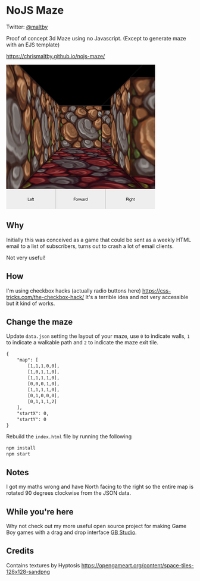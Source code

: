 # NoJS Maze

Twitter: [@maltby](https://www.twitter.com/maltby) 

Proof of concept 3d Maze using no Javascript. (Except to generate maze with an EJS template)

https://chrismaltby.github.io/nojs-maze/

![Game Preview](img/preview.png)

## Why

Initially this was conceived as a game that could be sent as a weekly HTML email to a list of subscribers, turns out to crash a lot of email clients.

Not very useful!

## How

I'm using checkbox hacks (actually radio buttons here) https://css-tricks.com/the-checkbox-hack/ It's a terrible idea and not very accessible but it kind of works.

## Change the maze

Update `data.json` setting the layout of your maze, use `0` to indicate walls, `1` to indicate a walkable path and `2` to indicate the maze exit tile.

```
{
    "map": [
        [1,1,1,0,0],
        [1,0,1,1,0],
        [1,1,1,1,0],
        [0,0,0,1,0],
        [1,1,1,1,0],
        [0,1,0,0,0],
        [0,1,1,1,2]
    ],
    "startX": 0,
    "startY": 0
}
```

Rebuild the `index.html` file by running the following

```
npm install
npm start
```

## Notes

I got my maths wrong and have North facing to the right so the entire map is rotated 90 degrees clockwise from the JSON data.

## While you're here

Why not check out my more useful open source project for making Game Boy games with a drag and drop interface [GB Studio](https://www.gbstudio.dev).

## Credits

Contains textures by Hyptosis https://opengameart.org/content/space-tiles-128x128-sandpng
